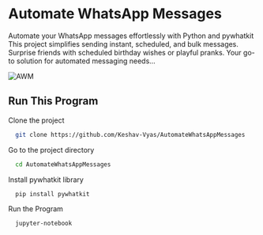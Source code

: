 # Automate WhatsApp Messages
Automate your WhatsApp messages effortlessly with Python and pywhatkit This project simplifies sending instant, scheduled, and bulk messages. Surprise friends with scheduled birthday wishes or playful pranks. Your go-to solution for automated messaging needs...


![AWM](https://github.com/Keshav-Vyas/AutomateWhatsAppMessages/assets/155935444/b8d44c2a-8f55-4507-87d5-c3204e773959)


## Run This Program

Clone the project

```bash
  git clone https://github.com/Keshav-Vyas/AutomateWhatsAppMessages
```

Go to the project directory

```bash
  cd AutomateWhatsAppMessages
```

Install pywhatkit library

```bash
  pip install pywhatkit
```

Run the Program

```bash
  jupyter-notebook
```


